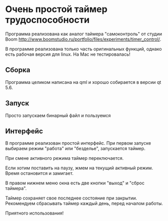 # Очень простой таймер трудоспособности

Программа реализована как аналог таймера "самоконтроль"
от студии Boom http://www.boomstudio.ru/portfolio/files/experiments/timer_control/.

В программе реализована только часть оригинальных функций, однако есть рабочая версия для linux.
На Mac не тестировалась!

## Сборка

Программа целиком написана на qml и хорошо собирается в версии qt 5.6.

## Запуск

Просто запускаем бинарный файл и пользуемся

## Интерфейс

В программе реализован простой интерфейс. При первом запуске выбираем режим "работа" или "безделье", запускается таймер.

При смене активного режима таймер переключается.

Если хотим поставить на паузу, жмем на текущий активный режим. Время остановится и замигает.

В правом нижнем меню окна есть две кнопки "выход" и "сброс таймера".

Таймер сохраняет свое последнее состояние при закрытии.
Рекомендуем сбрасывать таймер каждый день, перед началом работы.

Приятного использования!
